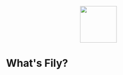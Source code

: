 
<div align="center">
  <img src="https://github.com/user-attachments/assets/da0b5fda-3b44-4bae-b71e-4b2e55220559" height=100px width=100px />
</div>

# What's Fily?

